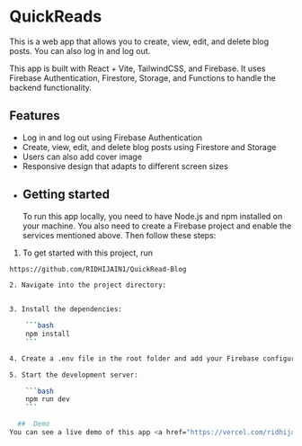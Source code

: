 # QuickReads

This is a web app that allows you to create, view, edit, and delete blog posts. You can also log in and log out.

This app is built with React + Vite, TailwindCSS, and Firebase. It uses Firebase Authentication, Firestore, Storage, and Functions to handle the backend functionality.

## Features

- Log in and log out using Firebase Authentication
- Create, view, edit, and delete blog posts using Firestore and Storage
- Users can also add cover image
- Responsive design that adapts to different screen sizes

* ## Getting started
  To run this app locally, you need to have Node.js and npm installed on your machine. You also need to create a Firebase project and enable the services mentioned above. Then follow these steps:

1. To get started with this project, run

```bash
https://github.com/RIDHIJAIN1/QuickRead-Blog

2. Navigate into the project directory:


3. Install the dependencies:

    ```bash
    npm install
    ```

4. Create a .env file in the root folder and add your Firebase configuration variables

5. Start the development server:

    ```bash
    npm run dev
    ```

  ##  Demo
You can see a live demo of this app <a href="https://vercel.com/ridhijain1s-projects/quick-read-blog" target="_blank" rel="noopener noreferrer">here</a>.

